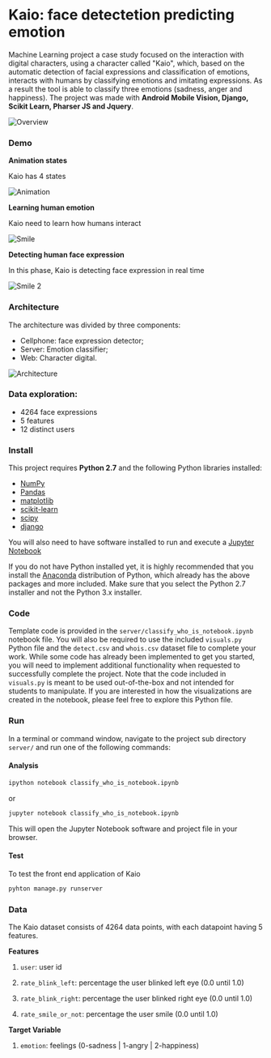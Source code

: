 # Kaio: face detectetion predicting emotion
Machine Learning project a case study focused on the interaction with digital characters, using a character called "Kaio", which, based on the automatic detection of facial expressions and classification of emotions, interacts with humans by classifying emotions and imitating expressions. As a result the tool is able to classify three emotions (sadness, anger and happiness). The project was made with **Android Mobile Vision, Django, Scikit Learn, Pharser JS and Jquery**.

![Overview](https://raw.githubusercontent.com/thiagomarquesrocha/Kaio-machine-learning-human-face-detection/master/visao_geral.png)

### Demo

**Animation states**

Kaio has 4 states

![Animation](https://raw.githubusercontent.com/thiagomarquesrocha/Kaio-machine-learning-human-face-detection/master/animacoes_estado_personagem.png)

**Learning human emotion**

Kaio need to learn how humans interact

![Smile](https://raw.githubusercontent.com/thiagomarquesrocha/Kaio-machine-learning-human-face-detection/master/smile_face_detection.png)


**Detecting human face expression**

In this phase, Kaio is detecting face expression in real time

![Smile 2](https://raw.githubusercontent.com/thiagomarquesrocha/Kaio-machine-learning-human-face-detection/master/smile_face_detection_2.png)


### Architecture

The architecture was divided by three components: 


- Cellphone: face expression detector; 
- Server: Emotion classifier;
- Web: Character digital.

![Architecture](https://raw.githubusercontent.com/thiagomarquesrocha/Kaio-machine-learning-human-face-detection/master/Arquitetura.jpg)

### Data exploration:

- 4264 face expressions
- 5 features
- 12 distinct users


### Install

This project requires **Python 2.7** and the following Python libraries installed:

- [NumPy](http://www.numpy.org/)
- [Pandas](http://pandas.pydata.org/)
- [matplotlib](http://matplotlib.org/)
- [scikit-learn](http://scikit-learn.org/stable/)
- [scipy](https://www.scipy.org/)
- [django](https://www.djangoproject.com/)


You will also need to have software installed to run and execute a [Jupyter Notebook](http://ipython.org/notebook.html)

If you do not have Python installed yet, it is highly recommended that you install the [Anaconda](http://continuum.io/downloads) distribution of Python, which already has the above packages and more included. Make sure that you select the Python 2.7 installer and not the Python 3.x installer.

### Code

Template code is provided in the `server/classify_who_is_notebook.ipynb` notebook file. You will also be required to use the included `visuals.py` Python file and the `detect.csv` and `whois.csv` dataset file to complete your work. While some code has already been implemented to get you started, you will need to implement additional functionality when requested to successfully complete the project. Note that the code included in `visuals.py` is meant to be used out-of-the-box and not intended for students to manipulate. If you are interested in how the visualizations are created in the notebook, please feel free to explore this Python file.

### Run

In a terminal or command window, navigate to the project sub directory `server/` and run one of the following commands:

#### Analysis

```bash
ipython notebook classify_who_is_notebook.ipynb
```  
or
```bash
jupyter notebook classify_who_is_notebook.ipynb
```

This will open the Jupyter Notebook software and project file in your browser.

#### Test

To test the front end application of Kaio

```bash
pyhton manage.py runserver
```  

### Data

The Kaio dataset consists of 4264 data points, with each datapoint having 5 features.

**Features**

1.  `user`: user id

2. `rate_blink_left`: percentage the user blinked left eye (0.0 until 1.0)

3. `rate_blink_right`: percentage the user blinked right eye (0.0 until 1.0)

4. `rate_smile_or_not`: percentage the user smile (0.0 until 1.0)

**Target Variable**

1. `emotion`: feelings (0-sadness | 1-angry | 2-happiness)
